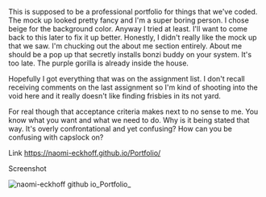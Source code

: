 This is supposed to be a professional portfolio for things that we've coded. The mock up looked pretty fancy and I'm a super boring person. I chose beige for the background color.
Anyway I tried at least. I'll want to come back to this later to fix it up better. Honestly, I didn't really like the mock up that we saw. I'm chucking out the about me section entirely.
About me should be a pop up that secretly installs bonzi buddy on your system. It's too late. The purple gorilla is already inside the house.

Hopefully I got everything that was on the assignment list. I don't recall receiving comments on the last assignment so I'm kind of shooting into the void here and it really doesn't like finding frisbies in its not yard.

For real though that acceptance criteria makes next to no sense to me. You know what you want and what we need to do. Why is it being stated that way. It's overly confrontational and yet confusing? How can you be confusing with capslock on?


Link https://naomi-eckhoff.github.io/Portfolio/

Screenshot 

![naomi-eckhoff github io_Portfolio_](https://user-images.githubusercontent.com/88948869/135789809-e0d26004-0a15-4d98-8e9e-b255fda92dfc.png)
